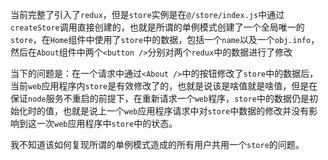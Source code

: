 当前完整了引入了`redux`，但是`store`实例是在`@/store/index.js`中通过`createStore`调用直接创建的，也就是所谓的单例模式创建了一个全局唯一的`store`，在`Home`组件中使用了`store`中的数据，包括一个`name`以及一个`obj.info`，然后在`About`组件中两个`<button />`分别对两个`redux`中的数据进行了修改

当下的问题是：在一个请求中通过`<About />`中的按钮修改了`store`中的数据后，当前`web`应用程序内`store`是有效修改了的，也就是说该是啥值就是啥值，但是在保证`node`服务不重启的前提下，在重新请求一个`web`程序，`store`中的数据仍是初始化时的值，也就是说上一个`web`应用程序请求中对`store`中数据的修改并没有影响到这一次`web`应用程序中`store`中的状态。

我不知道该如何复现所谓的单例模式造成的所有用户共用一个`store`的问题。